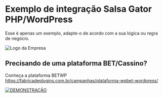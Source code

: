 # Exemplo de integração Salsa Gator PHP/WordPress
Esse é apenas um exemplo, adapte-o de acordo com a sua lógica ou regra de negócio.

![Logo da Empresa](https://apifutebol.com/Processo%20de%20comunica%C3%A7%C3%A3o%20SALSA.jpg)

## Precisando de uma plataforma BET/Cassino?
Conheça a plataforma BETWP https://fabricadeplugins.com.br/campanhas/plataforma-wpbet-wordpress/

[![DEMONSTRAÇÃO](http://img.youtube.com/vi/MUdkCfyu2EI/0.jpg)](http://www.youtube.com/watch?v=MUdkCfyu2EI "DEMONSTRAÇÃO")
